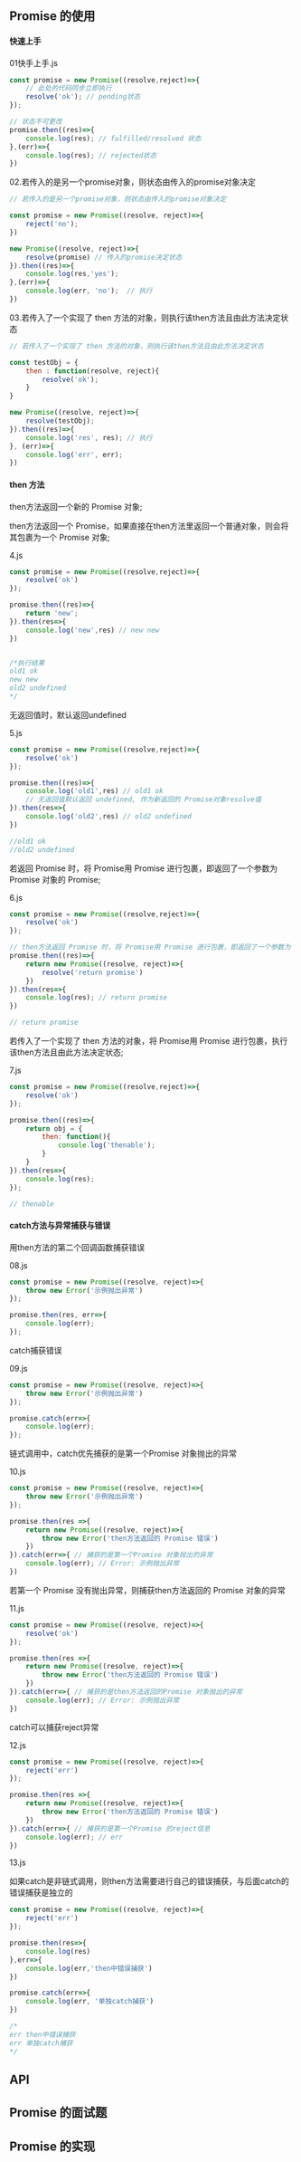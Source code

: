 
## Promise 的使用

#### 快速上手

01快手上手.js

```javascript
const promise = new Promise((resolve,reject)=>{
    // 此处的代码同步立即执行
    resolve('ok'); // pending状态
});

// 状态不可更改
promise.then((res)=>{
    console.log(res); // fulfilled/resolved 状态
},(err)=>{
    console.log(res); // rejected状态
})
```

02.若传入的是另一个promise对象，则状态由传入的promise对象决定 

```javascript
// 若传入的是另一个promise对象，则状态由传入的promise对象决定 

const promise = new Promise((resolve, reject)=>{
    reject('no');
})

new Promise((resolve, reject)=>{
    resolve(promise) // 传入的promise决定状态
}).then((res)=>{
    console.log(res,'yes');
},(err)=>{
    console.log(err, 'no');  // 执行
})
```

03.若传入了一个实现了 then 方法的对象，则执行该then方法且由此方法决定状态

```javascript
// 若传入了一个实现了 then 方法的对象，则执行该then方法且由此方法决定状态

const testObj = {
    then : function(resolve, reject){
        resolve('ok');
    }
}

new Promise((resolve, reject)=>{
    resolve(testObj);
}).then((res)=>{
    console.log('res', res); // 执行
}, (err)=>{
    console.log('err', err);
})
```

#### then 方法

then方法返回一个新的 Promise 对象;

then方法返回一个 Promise，如果直接在then方法里返回一个普通对象，则会将其包裹为一个 Promise 对象;

4.js
```javascript
const promise = new Promise((resolve,reject)=>{
    resolve('ok')
});

promise.then((res)=>{
    return 'new';
}).then(res=>{
    console.log('new',res) // new new
})


/*执行结果
old1 ok
new new
old2 undefined
*/
```
无返回值时，默认返回undefined

5.js

```javascript
const promise = new Promise((resolve,reject)=>{
    resolve('ok')
});

promise.then((res)=>{
    console.log('old1',res) // old1 ok
    // 无返回值默认返回 undefined, 作为新返回的 Promise对象resolve值
}).then(res=>{
    console.log('old2',res) // old2 undefined
})

//old1 ok
//old2 undefined
```

若返回 Promise 时，将 Promise用 Promise 进行包裹，即返回了一个参数为 Promise 对象的 Promise;

6.js

```javascript
const promise = new Promise((resolve,reject)=>{
    resolve('ok')
});

// then方法返回 Promise 时，将 Promise用 Promise 进行包裹，即返回了一个参数为 Promise 对象的 Promise
promise.then((res)=>{
    return new Promise((resolve, reject)=>{
        resolve('return promise')
    })
}).then(res=>{
    console.log(res); // return promise
})

// return promise
```

若传入了一个实现了 then 方法的对象，将 Promise用 Promise 进行包裹，执行该then方法且由此方法决定状态;

7.js

```javascript
const promise = new Promise((resolve,reject)=>{
    resolve('ok')
});

promise.then((res)=>{
    return obj = {
        then: function(){
            console.log('thenable');
        }
    }
}).then(res=>{
    console.log(res);
});

// thenable
```

#### catch方法与异常捕获与错误

用then方法的第二个回调函数捕获错误

08.js

```javascript
const promise = new Promise((resolve, reject)=>{
    throw new Error('示例抛出异常')
});

promise.then(res, err=>{
    console.log(err);
});
```
catch捕获错误

09.js

```javascript
const promise = new Promise((resolve, reject)=>{
    throw new Error('示例抛出异常')
});

promise.catch(err=>{
    console.log(err);
});
```

链式调用中，catch优先捕获的是第一个Promise 对象抛出的异常

10.js
```javascript
const promise = new Promise((resolve, reject)=>{
    throw new Error('示例抛出异常')
});

promise.then(res =>{
    return new Promise((resolve, reject)=>{
        throw new Error('then方法返回的 Promise 错误')
    })
}).catch(err=>{ // 捕获的是第一个Promise 对象抛出的异常
    console.log(err); // Error: 示例抛出异常
})
```

若第一个 Promise 没有抛出异常，则捕获then方法返回的 Promise 对象的异常

11.js

```javascript
const promise = new Promise((resolve, reject)=>{
    resolve('ok')
});

promise.then(res =>{
    return new Promise((resolve, reject)=>{
        throw new Error('then方法返回的 Promise 错误')
    })
}).catch(err=>{ // 捕获的是then方法返回的Promise 对象抛出的异常
    console.log(err); // Error: 示例抛出异常
})
```
catch可以捕获reject异常

12.js

```javascript
const promise = new Promise((resolve, reject)=>{
    reject('err')
});

promise.then(res =>{
    return new Promise((resolve, reject)=>{
        throw new Error('then方法返回的 Promise 错误')
    })
}).catch(err=>{ // 捕获的是第一个Promise 的reject信息
    console.log(err); // err
})

```


13.js

如果catch是非链式调用，则then方法需要进行自己的错误捕获，与后面catch的错误捕获是独立的

```javascript
const promise = new Promise((resolve, reject)=>{
    reject('err')
});

promise.then(res=>{
    console.log(res)
},err=>{
    console.log(err,'then中错误捕获')
})

promise.catch(err=>{
    console.log(err, '单独catch捕获')
})

/*
err then中错误捕获
err 单独catch捕获
*/
```
## API




## Promise 的面试题

## Promise 的实现